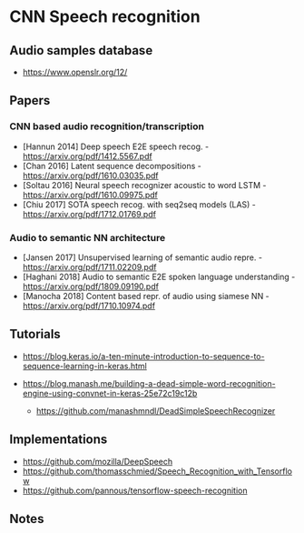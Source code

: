 # CNN Speech recognition

## Audio samples database

- <https://www.openslr.org/12/>

## Papers

### CNN based audio recognition/transcription

- [Hannun 2014] Deep speech E2E speech recog. - <https://arxiv.org/pdf/1412.5567.pdf>
- [Chan 2016] Latent sequence decompositions - <https://arxiv.org/pdf/1610.03035.pdf>
- [Soltau 2016] Neural speech recognizer acoustic to word LSTM - <https://arxiv.org/pdf/1610.09975.pdf>
- [Chiu 2017] SOTA speech recog. with seq2seq models (LAS) - <https://arxiv.org/pdf/1712.01769.pdf>

### Audio to semantic NN architecture

- [Jansen 2017] Unsupervised learning of semantic audio repre. - <https://arxiv.org/pdf/1711.02209.pdf>
- [Haghani 2018] Audio to semantic E2E spoken language understanding - <https://arxiv.org/pdf/1809.09190.pdf>
- [Manocha 2018] Content based repr. of audio using siamese NN - <https://arxiv.org/pdf/1710.10974.pdf>

## Tutorials

- <https://blog.keras.io/a-ten-minute-introduction-to-sequence-to-sequence-learning-in-keras.html>
- <https://blog.manash.me/building-a-dead-simple-word-recognition-engine-using-convnet-in-keras-25e72c19c12b>

  - <https://github.com/manashmndl/DeadSimpleSpeechRecognizer>

## Implementations

- <https://github.com/mozilla/DeepSpeech>
- <https://github.com/thomasschmied/Speech_Recognition_with_Tensorflow>
- <https://github.com/pannous/tensorflow-speech-recognition>

## Notes
